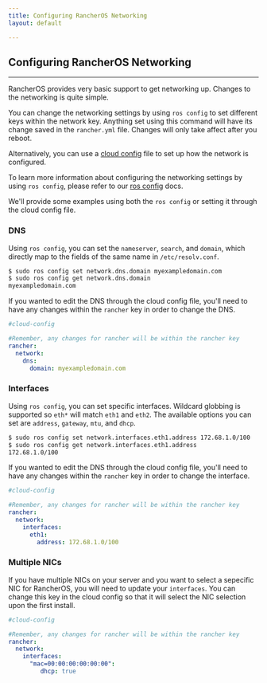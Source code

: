 ```yaml
---
title: Configuring RancherOS Networking
layout: default

---
```


## Configuring RancherOS Networking
---

RancherOS provides very basic support to get networking up. Changes to the networking is quite simple. 

You can change the networking settings by using `ros config` to set different keys within the network key. Anything set using this command will have its change saved in the `rancher.yml` file. Changes will only take affect after you reboot.

Alternatively, you can use a [cloud config]({{site.baseurl}}/docs/cloud-config) file to set up how the network is configured. 

To learn more information about configuring the networking settings by using `ros config`, please refer to our [ros config]({{site.baseurl}}/docs/rancheros-tools/ros/config) docs. 

We'll provide some examples using both the `ros config` or setting it through the cloud config file.

### DNS

Using `ros config`, you can set the `nameserver`, `search`, and `domain`, which directly map to the fields of the same name in `/etc/resolv.conf`.

```bash
$ sudo ros config set network.dns.domain myexampledomain.com
$ sudo ros config get network.dns.domain
myexampledomain.com
```

If you wanted to edit the DNS through the cloud config file, you'll need to have any changes within the `rancher` key in order to change the DNS.

```yaml
#cloud-config

#Remember, any changes for rancher will be within the rancher key
rancher:
  network:
    dns:
      domain: myexampledomain.com
```

### Interfaces

Using `ros config`, you can set specific interfaces. Wildcard globbing is supported so `eth*` will match `eth1` and `eth2`.  The available options you can set are `address`, `gateway`, `mtu`, and `dhcp`.

```bash
$ sudo ros config set network.interfaces.eth1.address 172.68.1.0/100
$ sudo ros config get network.interfaces.eth1.address
172.68.1.0/100
```

If you wanted to edit the DNS through the cloud config file, you'll need to have any changes within the `rancher` key in order to change the interface.

```yaml
#cloud-config

#Remember, any changes for rancher will be within the rancher key
rancher:
  network:
    interfaces:
      eth1:
        address: 172.68.1.0/100
```

### Multiple NICs

If you have multiple NICs on your server and you want to select a sepecific NIC for RancherOS, you will need to update your `interfaces`. You can change this key in the cloud config so that it will select the NIC selection upon the first install. 

```yaml
#cloud-config

#Remember, any changes for rancher will be within the rancher key
rancher:
  network:
    interfaces:
      "mac=00:00:00:00:00:00":
         dhcp: true
```




